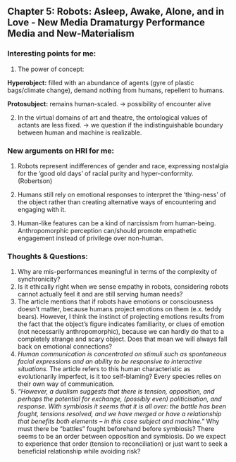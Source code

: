 ## Chapter 5: Robots: Asleep, Awake, Alone, and in Love - New Media Dramaturgy Performance Media and New-Materialism

### Interesting points for me: 
1. The power of concept: 

**Hyperobject:** filled with an abundance of agents (gyre of plastic bags/climate change), demand nothing from humans, repellent to humans.

**Protosubject:** remains human-scaled. -> possibility of encounter alive

2. In the virtual domains of art and theatre, the ontological values of actants are less fixed. -> we question if the indistinguishable boundary between human and machine is realizable.


### New arguments on HRI for me: 
1. Robots represent indifferences of gender and race, expressing nostalgia for the ‘good old days’ of racial purity and hyper-conformity. (Robertson)

2. Humans still rely on emotional responses to interpret the ‘thing-ness’ of the object rather than creating alternative ways of encountering and engaging with it.

3. Human-like features can be a kind of narcissism from human-being. Anthropomorphic perception can/should promote empathetic engagement instead of privilege over non-human. 


### Thoughts & Questions: 	
1. Why are mis-performances meaningful in terms of the complexity of synchronicity?
2. Is it ethically right when we sense empathy in robots, considering robots cannot actually feel it and are still serving human needs? 
3. The article mentions that if robots have emotions or consciousness doesn’t matter, because humans project emotions on them (e.x. teddy bears). However, I think the instinct of projecting emotions results from the fact that the object’s figure indicates familiarity, or clues of emotion (not necessarily anthropomorphic), because we can hardly do that to a completely strange and scary object. Does that mean we will always fall back on emotional connections?
4. *Human communication is concentrated on stimuli such as spontaneous facial expressions and an ability to be responsive to interactive situations.* The article refers to this human characteristic as evolutionarily imperfect, is it too self-blaming? Every species relies on their own way of communication. 
5. *“However, a dualism suggests that there is tension, opposition, and perhaps the potential for exchange, (possibly even) politicisation, and response. With symbiosis it seems that it is all over: the battle has been fought, tensions resolved, and we have merged or have a relationship that benefits both elements – in this case subject and machine.”*
Why must there be “battles” fought beforehand before symbiosis? There seems to be an order between opposition and symbiosis. Do we expect to experience that order (tension to reconciliation) or just want to seek a beneficial relationship while avoiding risk? 
